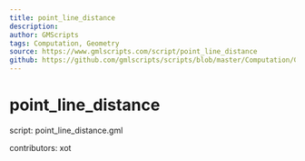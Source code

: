 ```yaml
---
title: point_line_distance
description: 
author: GMScripts
tags: Computation, Geometry
source: https://www.gmlscripts.com/script/point_line_distance
github: https://github.com/gmlscripts/scripts/blob/master/Computation/Geometry/point_line_distance.gml
---
```


point_line_distance
===================

script: point_line_distance.gml

contributors: xot
